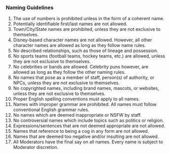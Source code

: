 ### Naming Guidelines

1. The use of numbers is prohibited unless in the form of a coherent name.
2. Potentially identifiable first/last names are not allowed.
3. Town/City/State names are prohibited, unless they are not exclusive to themselves.
4. Disney-based character names are not allowed. However, all other character names are allowed as long as they follow name rules.
5. No described relationships, such as those of lineage and possession. 
6. No sports teams (football teams, hockey teams, etc.) are allowed, unless they are not exclusive to themselves.
7. No celebrities or bands are allowed. Celebrity puns however, are allowed as long as they follow the other naming rules.
8. No names that pose as a member of staff, person(s) of authority, or NPCs, unless they are not exclusive to themselves.
9. No copyrighted names, including brand names, mascots, or websites, unless they are not exclusive to themselves.
10. Proper English spelling conventions must apply to all names.
11. Names with improper grammar are prohibited. All names must follow conventional English grammar rules.
12. No names which are deemed inappropriate or NSFW by staff.
13. No controversial names which include topics such as politics or religion.
14. Expressions/sentences that are not deemed appropriate are not allowed.
15. Names that reference to being a cog in any form are not allowed.
16. Names that are deemed too negative and/or insulting are not allowed.
17. All Moderators have the final say on all names. Every name is subject to Moderator discretion.

